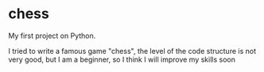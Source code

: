 # chess
My first project on Python.

I tried to write a famous game "chess", the level of the code structure is not very good, but I am a beginner, so I think I will improve my skills soon

